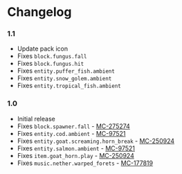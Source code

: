 # Changelog

### 1.1
- Update pack icon
- Fixes `block.fungus.fall`
- Fixes `block.fungus.hit`
- Fixes `entity.puffer_fish.ambient`
- Fixes `entity.snow_golem.ambient`
- Fixes `entity.tropical_fish.ambient`

### 1.0
- Initial release
- Fixes `block.spawner.fall` - [MC-275274](https://bugs.mojang.com/browse/MC-275274)
- Fixes `entity.cod.ambient` - [MC-97521](https://bugs.mojang.com/browse/MC-97521)
- Fixes `entity.goat.screaming.horn_break` - [MC-250924](https://bugs.mojang.com/browse/MC-250924)
- Fixes `entity.salmon.ambient` - [MC-97521](https://bugs.mojang.com/browse/MC-97521)
- Fixes `item.goat_horn.play` - [MC-250924](https://bugs.mojang.com/browse/MC-250924)
- Fixes `music.nether.warped_forets` - [MC-177819](https://bugs.mojang.com/browse/MC-177819)
